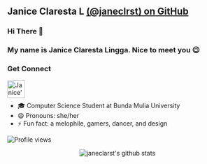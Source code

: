 ## **Janice Claresta L** [(@janeclrst) on GitHub](https://github.com/janeclrst)

### Hi There 👋
### My name is Janice Claresta Lingga. Nice to meet you :wink:

### Get Connect

<a href="https://www.instagram.com/jeyyy_cl/">
  <img align="left" alt="Janice's Instagram" width="40px" src="https://raw.githubusercontent.com/hussainweb/hussainweb/main/icons/instagram.png" />
</a>

<br><br>
<!--
**janeclrst/janeclrst** is a ✨ _special_ ✨ repository because its `README.md` (this file) appears on your GitHub profile.
-->

- :mortar_board: Computer Science Student at Bunda Mulia University
- 😄 Pronouns: she/her
- ⚡ Fun fact: a melophile, gamers, dancer, and design

![Profile views](https://visitor-badge.glitch.me/badge?page_id=janeclrst.janeclrst)

<div id="stats" align="center">

![janeclarst's github stats](https://github-readme-stats.vercel.app/api?username=janeclrst&theme=blue-green&show_icons=true)
